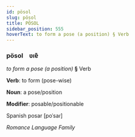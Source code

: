 ```yaml
---
id: pösol
slug: pösol
title: PÖSOL
sidebar_position: 555
hoverText: to form a pose (a position) § Verb
---
```


### pösol&emsp;<span kind="abugida">ʋıɐ͊</span>

*to form a pose (a position)* **§** Verb

**Verb**: to form (pose-wise)

**Noun**: a pose/position

**Modifier**: posable/positionable

Spanish posar [poˈsaɾ]

*Romance Language Family*